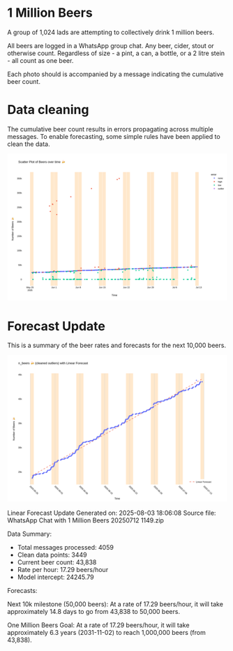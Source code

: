 # 1 Million Beers
A group of 1,024 lads are attempting to collectively drink 1 million beers.

All beers are logged in a WhatsApp group chat. Any beer, cider, stout or otherwise count. Regardless of size - a pint, a can, a bottle, or a 2 litre stein - all count as one beer.

Each photo should is accompanied by a message indicating the cumulative beer count.

# Data cleaning
The cumulative beer count results in errors propagating across multiple messages. To enable forecasting, some simple rules have been applied to clean the data.

![Beer Counts with Outliers](beer_counts_with_outliers.png)

# Forecast Update
This is a summary of the beer rates and forecasts for the next 10,000 beers.

![Beer Counts with Linear Forecast](beer_counts_with_linear_forecast.png)

Linear Forecast Update
Generated on: 2025-08-03 18:06:08
Source file: WhatsApp Chat with 1 Million Beers 20250712 1149.zip

Data Summary:
- Total messages processed: 4059
- Clean data points: 3449
- Current beer count: 43,838
- Rate per hour: 17.29 beers/hour
- Model intercept: 24245.79

Forecasts:

Next 10k milestone (50,000 beers):
At a rate of 17.29 beers/hour, it will take approximately 14.8 days to go from 43,838 to 50,000 beers.

One Million Beers Goal:
At a rate of 17.29 beers/hour, it will take approximately 6.3 years (2031-11-02) to reach 1,000,000 beers (from 43,838).
